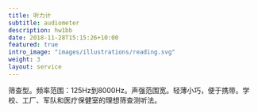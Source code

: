 ```yaml
---
title: 听力计
subtitle: audiometer
description: hw1bb
date: 2018-11-28T15:15:26+10:00
featured: true
intro_image: "images/illustrations/reading.svg"
weight: 3
layout: service
---
```

筛查型。频率范围：125Hz到8000Hz。声强范围宽。轻薄小巧，便于携带。学校、工厂、军队和医疗保健室的理想筛查测听法。